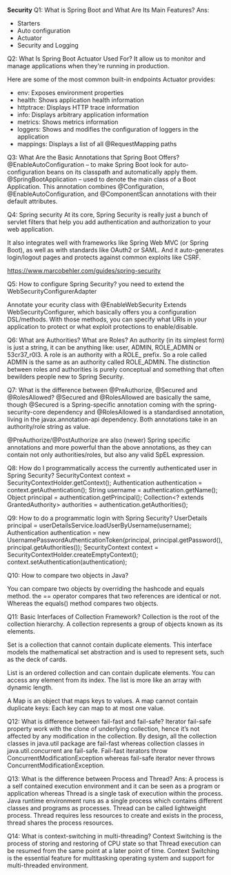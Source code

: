 **Security**
Q1: What is Spring Boot and What Are Its Main Features?
Ans: 
* Starters
* Auto configuration
* Actuator
* Security and Logging

Q2: What Is Spring Boot Actuator Used For?
It allow us to monitor and manage applications when they're running in production.

Here are some of the most common built-in endpoints Actuator provides:

* env: Exposes environment properties
* health: Shows application health information
* httptrace: Displays HTTP trace information
* info: Displays arbitrary application information
* metrics: Shows metrics information
* loggers: Shows and modifies the configuration of loggers in the application
* mappings: Displays a list of all @RequestMapping paths

Q3: What Are the Basic Annotations that Spring Boot Offers?
@EnableAutoConfiguration – to make Spring Boot look for auto-configuration beans on its classpath and automatically apply them.
@SpringBootApplication – used to denote the main class of a Boot Application. 
This annotation combines @Configuration, @EnableAutoConfiguration, and @ComponentScan annotations with their default attributes.

Q4: Spring security
At its core, Spring Security is really just a bunch of servlet filters that help you add authentication and authorization to your web application.

It also integrates well with frameworks like Spring Web MVC (or Spring Boot), as well as with standards like OAuth2 or SAML. 
And it auto-generates login/logout pages and protects against common exploits like CSRF.

https://www.marcobehler.com/guides/spring-security

Q5: How to configure Spring Security?
you need to extend the WebSecurityConfigurerAdapter

Annotate your ecurity class with @EnableWebSecurity
Extends WebSecurityConfigurer, which basically offers you a configuration DSL/methods. With those methods, you can specify what URIs in your application to protect or what exploit protections to enable/disable.

Q6: What are Authorities? What are Roles?
An authority (in its simplest form) is just a string, it can be anything like: user, ADMIN, ROLE_ADMIN or 53cr37_r0l3.
A role is an authority with a ROLE_ prefix. So a role called ADMIN is the same as an authority called ROLE_ADMIN.
The distinction between roles and authorities is purely conceptual and something that often bewilders people new to Spring Security.

Q7: What is the difference between @PreAuthorize, @Secured and @RolesAllowed?
@Secured and @RolesAllowed are basically the same, though @Secured is a Spring-specific annotation coming with the spring-security-core dependency
and @RolesAllowed is a standardised annotation, living in the javax.annotation-api dependency. Both annotations take in an authority/role string as value.

@PreAuthorize/@PostAuthorize are also (newer) Spring specific annotations and more powerful than the above annotations, 
as they can contain not only authorities/roles, but also any valid SpEL expression.

Q8: How do I programmatically access the currently authenticated user in Spring Security?
SecurityContext context = SecurityContextHolder.getContext();
Authentication authentication = context.getAuthentication();
String username = authentication.getName();
Object principal = authentication.getPrincipal();
Collection<? extends GrantedAuthority> authorities = authentication.getAuthorities();

Q9: How to do a programmatic login with Spring Security?
UserDetails principal = userDetailsService.loadUserByUsername(username);
Authentication authentication = new UsernamePasswordAuthenticationToken(principal, principal.getPassword(), principal.getAuthorities());
SecurityContext context = SecurityContextHolder.createEmptyContext();
context.setAuthentication(authentication);

Q10: How to compare two objects in Java?

You can compare two objects by overriding the hashcode and equals method.
the == operator compares that two references are identical or not. Whereas the equals() method compares two objects.

Q11: Basic Interfaces of Collection Framework?
Collection is the root of the collection hierarchy. A collection represents a group of objects known as its elements.

Set is a collection that cannot contain duplicate elements. This interface models the mathematical set abstraction and is used to represent sets, such as the deck of cards.

List is an ordered collection and can contain duplicate elements. You can access any element from its index.
The list is more like an array with dynamic length.

A Map is an object that maps keys to values. A map cannot contain duplicate keys: Each key can map to at most one value.

Q12: What is difference between fail-fast and fail-safe?
Iterator fail-safe property work with the clone of underlying collection, hence it’s not affected by any modification in the collection. By design, all the collection classes in java.util package are fail-fast whereas collection classes in java.util.concurrent are fail-safe.
Fail-fast iterators throw ConcurrentModificationException whereas fail-safe iterator never throws ConcurrentModificationException.

Q13: What is the difference between Process and Thread?
Ans: A process is a self contained execution environment and it can be seen as a program or application whereas Thread is a single task of execution within the process. Java runtime environment runs as a single process which contains different classes and programs as processes. Thread can be called lightweight process. Thread requires less resources to create and exists in the process, thread shares the process resources.

Q14: What is context-switching in multi-threading?
Context Switching is the process of storing and restoring of CPU state so that Thread execution can be resumed from the same point at a later point of time. Context Switching is the essential feature for multitasking operating system and support for multi-threaded environment.
